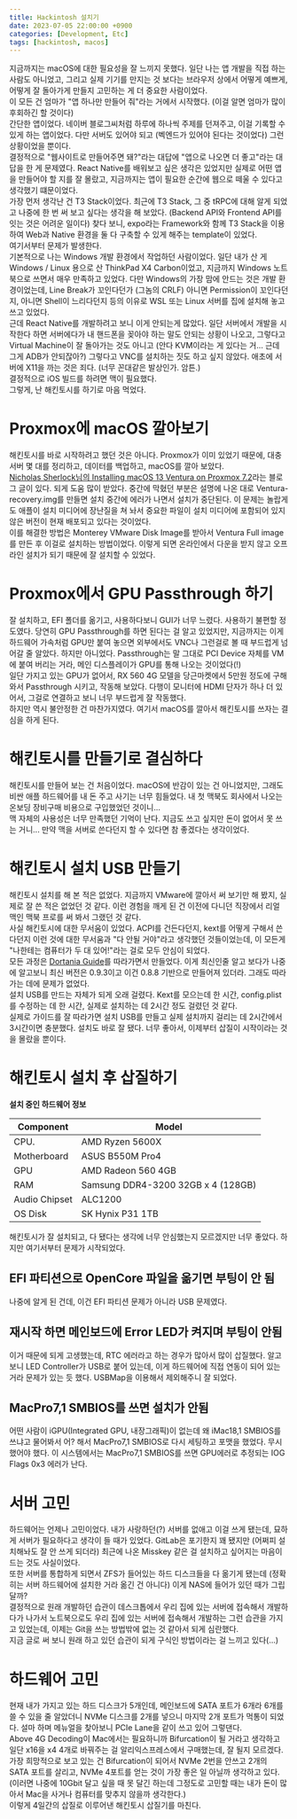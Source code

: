 ```yaml
---
title: Hackintosh 설치기
date: 2023-07-05 22:00:00 +0900
categories: [Development, Etc]
tags: [hackintosh, macos]
---
```

지금까지는 macOS에 대한 필요성을 잘 느끼지 못했다. 일단 나는 앱 개발을 직접 하는 사람도 아니었고, 그리고 실제 기기를 만지는 것 보다는 브라우저 상에서 어떻게 예쁘게, 어떻게 잘 돌아가게 만들지 고민하는 게 더 중요한 사람이었다.  
이 모든 건 엄마가 "앱 하나만 만들어 줘"라는 거에서 시작했다. (이걸 알면 엄마가 많이 후회하긴 할 것이다)  
간단한 앱이었다. 네이버 블로그씨처럼 하루에 하나씩 주제를 던져주고, 이걸 기록할 수 있게 하는 앱이었다. 다만 서버도 있어야 되고 (벡엔드가 있어야 된다는 것이었다) 그런 상황이었을 뿐이다.  
결정적으로 "웹사이트로 만들어주면 돼?"라는 대답에 "앱으로 나오면 더 좋고"라는 대답을 한 게 문제였다. React Native를 배워보고 싶은 생각은 있었지만 실제로 어떤 앱을 만들어야 할 지를 잘 몰랐고, 지금까지는 앱이 필요한 순간에 웹으로 떼울 수 있다고 생각했기 떄문이었다.  
가장 먼저 생각난 건 T3 Stack이었다. 최근에 T3 Stack, 그 중 tRPC에 대해 알게 되었고 나중에 한 번 써 보고 싶다는 생각을 해 보았다. (Backend API와 Frontend API를 잇는 것은 어려운 일이다) 찾다 보니, expo라는 Framework와 함께 T3 Stack을 이용하여 Web과 Native 환경을 둘 다 구축할 수 있게 해주는 template이 있었다.  
여기서부터 문제가 발생한다.  
기본적으로 나는 Windows 개발 환경에서 작업하던 사람이었다. 일단 내가 산 게 Windows / Linux 용으로 산 ThinkPad X4 Carbon이었고, 지금까지 Windows 노트북으로 쓰면서 매우 만족하고 있었다. 다만 Windows의 가장 맘에 안드는 것은 개발 환경이었는데, Line Break가 꼬인다던가 (그놈의 CRLF) 아니면 Permission이 꼬인다던지, 아니면 Shell이 느리다던지 등의 이유로 WSL 또는 Linux 서버를 집에 설치해 놓고 쓰고 있었다.  
근데 React Native를 개발하려고 보니 이게 안되는게 많았다. 일단 서버에서 개발을 시작한다 하면 서버에다가 내 핸드폰을 꽂아야 하는 말도 안되는 상황이 나오고, 그렇다고 Virtual Machine이 잘 돌아가는 것도 아니고 (안다 KVM이라는 게 있다는 거... 근데 그게 ADB가 안되잖아?) 그렇다고 VNC를 설치하는 짓도 하고 싶지 않았다. 애초에 서버에 X11을 까는 것은 죄다. (너무 꼰대같은 발상인가. 암튼.)  
결정적으로 iOS 빌드를 하려면 맥이 필요했다.  
그렇게, 난 해킨토시를 하기로 마음 먹었다.
# Proxmox에 macOS 깔아보기
해킨토시를 바로 시작하려고 했던 것은 아니다. Proxmox가 이미 있었기 때문에, 대충 서버 몇 대를 정리하고, 데이터를 백업하고, macOS를 깔아 보았다.  
[Nicholas Sherlock님의 Installing macOS 13 Ventura on Proxmox 7.2](https://www.nicksherlock.com/2022/10/installing-macos-13-ventura-on-proxmox/)라는 블로그 글이 있다. 되게 도움 많이 받았다. 중간에 막혔던 부분은 설명에 나온 대로 Ventura-recovery.img를 만들면 설치 중간에 에러가 나면서 설치가 중단된다. 이 문제는 놀랍게도 애플이 설치 미디어에 장난질을 쳐 놔서 중요한 파일이 설치 미디어에 포함되어 있지 않은 버전이 현재 배포되고 있다는 것이었다.  
이를 해결한 방법은 Monterey VMware Disk Image를 받아서 Ventura Full image를 만든 후 이걸로 설치하는 방법이었다. 이렇게 되면 온라인에서 다운을 받지 않고 오프라인 설치가 되기 때문에 잘 설치할 수 있었다.
# Proxmox에서 GPU Passthrough 하기
잘 설치하고, EFI 폴더를 옮기고, 사용하다보니 GUI가 너무 느렸다. 사용하기 불편할 정도였다. 당연히 GPU Passthrough를 하면 된다는 걸 알고 있었지만, 지금까지는 이게 하드웨어 가속처럼 GPU만 붙여 놓으면 외부에서도 VNC나 그런걸로 볼 때 부드럽게 넘어갈 줄 알았다. 하지만 아니었다. Passthrough는 말 그대로 PCI Device 자체를 VM에 붙여 버리는 거라, 메인 디스플레이가 GPU를 통해 나오는 것이었다(!)  
일단 가지고 있는 GPU가 없어서, RX 560 4G 모델을 당근마켓에서 5만원 정도에 구해 와서 Passthrough 시키고, 작동해 보았다. 다행이 모니터에 HDMI 단자가 하나 더 있어서, 그걸로 연결하고 보니 너무 부드럽게 잘 작동했다.  
하지만 역시 불안정한 건 마찬가지였다. 여기서 macOS를 깔아서 해킨토시를 쓰자는 결심을 하게 된다.
# 해킨토시를 만들기로 결심하다
해킨토시를 만들어 보는 건 처음이었다. macOS에 반감이 있는 건 아니었지만, 그래도 비싼 애플 하드웨어를 내 돈 주고 사기는 너무 힘들었다. 내 첫 맥북도 회사에서 나오는 온보딩 장비구매 비용으로 구입했었던 것이니...  
맥 자체의 사용성은 너무 만족했던 기억이 난다. 지금도 쓰고 싶지만 돈이 없어서 못 쓰는 거니... 만약 맥을 서버로 쓴다던지 할 수 있다면 참 좋겠다는 생각이었다.
# 해킨토시 설치 USB 만들기
해킨토시 설치를 해 본 적은 없었다. 지금까지 VMware에 깔아서 써 보기만 해 봤지, 실제로 잘 쓴 적은 없었던 것 같다. 이런 경험을 깨게 된 건 이전에 다니던 직장에서 리얼 맥인 맥북 프로를 써 봐서 그랬던 것 같다.  
사실 해킨토시에 대한 무서움이 있었다. ACPI를 건든다던지, kext를 어떻게 구해서 쓴다던지 이런 것에 대한 무서움과 "다 안될 거야"라고 생각했던 것들이었는데, 이 모든게 "나한테는 컴퓨터가 두 대 있어!"라는 걸로 모두 안심이 되었다.  
모든 과정은 [Dortania Guide](https://dortania.github.io/OpenCore-Install-Guide/)를 따라가면서 만들었다. 이게 최신인줄 알고 보다가 나중에 알고보니 최신 버전은 0.9.3이고 이건 0.8.8 기반으로 만들어져 있더라. 그래도 따라가는 데에 문제가 없었다.  
설치 USB를 만드는 자체가 되게 오래 걸렸다. Kext를 모으는데 한 시간, config.plist를 수정하는 데 한 시간, 실제로 설치하는 데 2시간 정도 걸렸던 것 같다.  
실제로 가이드를 잘 따라가면 설치 USB를 만들고 실제 설치까지 걸리는 데 2시간에서 3시간이면 충분했다. 설치도 바로 잘 됐다. 너무 좋아서, 이제부터 삽질이 시작이라는 것을 몰랐을 뿐이다.
# 해킨토시 설치 후 삽질하기
**설치 중인 하드웨어 정보**  

| **Component**     | **Model** |
| ------------- | ---------------------------------- |
| CPU.          | AMD Ryzen 5600X |
| Motherboard | ASUS B550M Pro4 |
| GPU | AMD Radeon 560 4GB |
| RAM | Samsung DDR4-3200 32GB x 4 (128GB) |
| Audio Chipset | ALC1200 |
| OS Disk | SK Hynix P31 1TB |    

해킨토시가 잘 설치되고, 다 됐다는 생각에 너무 안심했는지 모르겠지만 너무 좋았다. 하지만 여기서부터 문제가 시작되었다.
## EFI 파티션으로 OpenCore 파일을 옮기면 부팅이 안 됨
나중에 알게 된 건데, 이건 EFI 파티션 문제가 아니라 USB 문제였다.
## 재시작 하면 메인보드에 Error LED가 켜지며 부팅이 안됨
이거 때문에 되게 고생했는데, RTC 에러라고 하는 경우가 많아서 많이 삽질했다. 알고 보니 LED Controller가 USB로 붙어 있는데, 이게 하드웨어에 직접 연동이 되어 있는 거라 문제가 있는 듯 했다. USBMap을 이용해서 제외해주니 잘 되었다.
## MacPro7,1 SMBIOS를 쓰면 설치가 안됨
어떤 사람이 iGPU(Integrated GPU, 내장그래픽)이 없는데 왜 iMac18,1 SMBIOS를 쓰냐고 물어봐서 어? 해서 MacPro7,1 SMBIOS로 다시 세팅하고 포맷을 했었다. 무시했어야 했다. 이 시스템에서는 MacPro7,1 SMBIOS를 쓰면 GPU에러로 추정되는 IOG Flags 0x3 에러가 난다.
# 서버 고민
하드웨어는 언제나 고민이었다. 내가 사랑하던(?) 서버를 없애고 이걸 쓰게 됐는데, 묘하게 서버가 필요하다고 생각이 들 때가 있었다. GitLab은 포기한지 꽤 됐지만 (어쩌피 설치해놔도 잘 안 쓰게 되더라) 최근에 나온 Misskey 같은 걸 설치하고 싶어지는 마음이 드는 것도 사실이었다.  
또한 서버를 통합하게 되면서 ZFS가 들어있는 하드 디스크들을 다 옮기게 됐는데 (정확히는 서버 하드웨어에 설치한 거라 옮긴 건 아니다) 이게 NAS에 들어가 있던 때가 그립달까?  
결정적으로 원래 개발하던 습관이 데스크톱에서 우리 집에 있는 서버에 접속해서 개발하다가 나가서 노트북으로도 우리 집에 있는 서버에 접속해서 개발하는 그런 습관을 가지고 있었는데, 이제는 Git을 쓰는 방법밖에 없는 것 같아서 되게 심란했다.  
지금 글로 써 보니 원래 하고 있던 습관이 되게 구식인 방법이라는 걸 느끼고 있다(...)
# 하드웨어 고민
현재 내가 가지고 있는 하드 디스크가 5개인데, 메인보드에 SATA 포트가 6개라 6개를 쓸 수 있을 줄 알았더니 NVMe 디스크를 2개를 넣으니 마지막 2개 포트가 먹통이 되었다. 설마 하며 메뉴얼을 찾아보니 PCIe Lane을 같이 쓰고 있어 그렇댄다.  
Above 4G Decoding이 Mac에서는 필요하니까 Bifurcation이 될 거라고 생각하고 일단 x16을 x4 4개로 바꿔주는 걸 알리익스프레스에서 구매했는데, 잘 될지 모르겠다. 가장 희망적으로 보고 있는 건 Bifurcation이 되어서 NVMe 2번을 안쓰고 2개의 SATA 포트를 살리고, NVMe 4포트를 얻는 것이 가장 좋은 일 아닐까 생각하고 있다. (이러면 나중에 10Gbit 달고 싶을 때 못 달긴 하는데 그정도로 고민할 때는 내가 돈이 많아서 Mac을 사거나 컴퓨터를 맞추지 않을까 생각한다.)  
이렇게 4일간의 삽질로 이루어낸 해킨토시 삽질기를 마친다.